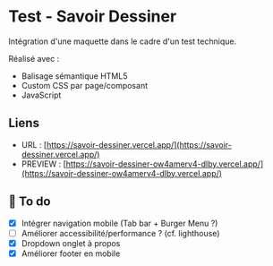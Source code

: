 # Test - Savoir Dessiner

Intégration d'une maquette dans le cadre d'un test technique.

Réalisé avec :

- Balisage sémantique HTML5
- Custom CSS par page/composant
- JavaScript

## Liens

* URL : [https://savoir-dessiner.vercel.app/](https://savoir-dessiner.vercel.app/)
* PREVIEW : [https://savoir-dessiner-ow4amerv4-dlby.vercel.app/](https://savoir-dessiner-ow4amerv4-dlby.vercel.app/)

## 📑 To do

* [X] Intégrer navigation mobile (Tab bar + Burger Menu ?)
* [ ] Améliorer accessibilité/performance ? (cf. lighthouse)
* [X] Dropdown onglet à propos
* [X] Améliorer footer en mobile
